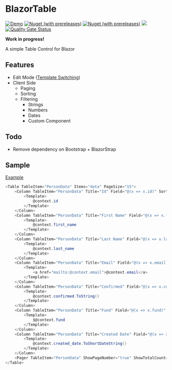 # BlazorTable
[![Demo](https://img.shields.io/badge/Live-Demo-Blue?style=flat-square)](https://BlazorTable.netlify.com/)
[![Nuget (with prereleases)](https://img.shields.io/nuget/vpre/BlazorTable.svg?style=flat-square)](https://www.nuget.org/packages/BlazorTable)
[![Nuget (with prereleases)](https://img.shields.io/nuget/dt/BlazorTable.svg?style=flat-square)](https://www.nuget.org/packages/BlazorTable)
![](https://github.com/IvanJosipovic/BlazorTable/workflows/CI/CD/badge.svg)
[![Quality Gate Status](https://sonarcloud.io/api/project_badges/measure?project=IvanJosipovic_BlazorTable&metric=alert_status)](https://sonarcloud.io/dashboard?id=IvanJosipovic_BlazorTable)

**Work in progress!**

A simple Table Control for Blazor

## Features
- Edit Mode ([Template Switching](/src/BlazorTable.Sample/Pages/EditMode.razor))
- Client Side
	- Paging
	- Sorting
    - Filtering
      	- Strings
        - Numbers
        - Dates
        - Custom Component
## Todo
- Remove dependency on Bootstrap + BlazorStrap


## Sample
[Example](/src/BlazorTable.Sample/Pages/Index.razor)

```csharp
<Table TableItem="PersonData" Items="data" PageSize="15">
    <Column TableItem="PersonData" Title="Id" Field="@(x => x.id)" Sortable="true" Filterable="true" Width="10%">
        <Template>
            @context.id
        </Template>
    </Column>
    <Column TableItem="PersonData" Title="First Name" Field="@(x => x.first_name)" Sortable="true" Filterable="true" Width="20%">
        <Template>
            @context.first_name
        </Template>
    </Column>
    <Column TableItem="PersonData" Title="Last Name" Field="@(x => x.last_name)" Sortable="true" Filterable="true" Width="20%">
        <Template>
            @context.last_name
        </Template>
    </Column>
    <Column TableItem="PersonData" Title="Email" Field="@(x => x.email)" Sortable="true" Filterable="true" Width="20%">
        <Template>
            <a href="mailto:@context.email">@context.email</a>
        </Template>
    </Column>
    <Column TableItem="PersonData" Title="Confirmed" Field="@(x => x.confirmed)" Sortable="true" Filterable="true" Width="10%">
        <Template>
            @context.confirmed.ToString()
        </Template>
    </Column>
    <Column TableItem="PersonData" Title="Fund" Field="@(x => x.fund)" Sortable="true" Filterable="true" Width="10%">
        <Template>
            $@context.fund
        </Template>
    </Column>
    <Column TableItem="PersonData" Title="Created Date" Field="@(x => x.created_date)" Sortable="true" Width="10%">
        <Template>
            @context.created_date.ToShortDateString()
        </Template>
    </Column>
    <Pager TableItem="PersonData" ShowPageNumber="true" ShowTotalCount="true" />
</Table>
```
